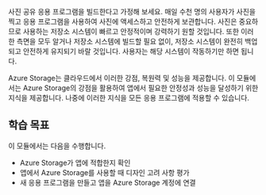 사진 공유 응용 프로그램을 빌드한다고 가정해 보세요. 매일 수천 명의 사용자가 사진을 찍고 응용 프로그램을 사용하여 사진에 액세스하고 안전하게 보관합니다. 사진은 중요하므로 사용하는 저장소 시스템이 빠르고 안정적이며 강력하기 원할 것입니다. 또한 이러한 측면을 모두 알거나 저장소 시스템에 빌드할 필요 없이, 저장소 시스템이 완전히 백업되고 안전하게 유지되기 바랄 것입니다. 사용자는 해당 시스템이 작동하기만 하면 됩니다.

Azure Storage는 클라우드에서 이러한 강점, 복원력 및 성능을 제공합니다. 이 모듈에서는 Azure Storage의 강점을 활용하여 앱에서 필요한 안정성과 성능을 달성하기 위한 지식을 제공합니다. 나중에 이러한 지식을 모든 응용 프로그램에 적용할 수 있습니다.

## <a name="learning-objectives"></a>학습 목표
이 모듈에서는 다음을 수행합니다.

- Azure Storage가 앱에 적합한지 확인
- 앱에서 Azure Storage를 사용할 때 디자인 고려 사항 평가
- 새 응용 프로그램을 만들고 앱을 Azure Storage 계정에 연결

